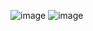 ![image](https://github.com/user-attachments/assets/94eb4f15-82e9-4be8-80e7-fb7db181964c)
![image](https://github.com/user-attachments/assets/962ac9de-af31-499b-ae46-92eb457d6b81)
